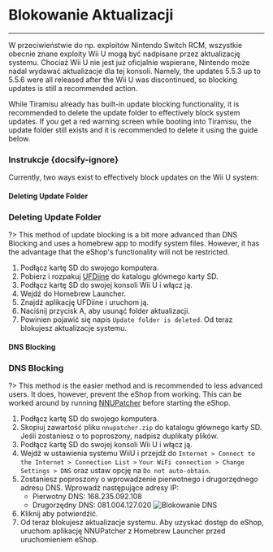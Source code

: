 # Blokowanie Aktualizacji
---
W przeciwieństwie do np. exploitów Nintendo Switch RCM, wszystkie obecnie znane exploity Wii U mogą być nadpisane przez aktualizację systemu. Chociaż Wii U nie jest już oficjalnie wspierane, Nintendo może nadal wydawać aktualizacje dla tej konsoli. Namely, the updates 5.5.3 up to 5.5.6 were all released after the Wii U was discontinued, so blocking updates is still a recommended action.

While Tiramisu already has built-in update blocking functionality, it is recommended to delete the update folder to effectively block system updates. If you get a red warning screen while booting into Tiramisu, the update folder still exists and it is recommended to delete it using the guide below.

### Instrukcje {docsify-ignore}

Currently, two ways exist to effectively block updates on the Wii U system:
<!-- tabs:start -->

#### **Deleting Update Folder**

### Deleting Update Folder

?> This method of update blocking is a bit more advanced than DNS Blocking and uses a homebrew app to modify system files. However, it has the advantage that the eShop's functionality will not be restricted.
1. Podłącz kartę SD do swojego komputera.
1. Pobierz i rozpakuj [UFDiine](https://github.com/GaryOderNichts/UFDiine/releases) do katalogu głównego karty SD.
1. Podłącz kartę SD do swojej konsoli Wii U i włącz ją.
1. Wejdź do Homebrew Launcher.
1. Znajdź aplikację UFDiine i uruchom ją.
1. Naciśnij przycisk A, aby usunąć folder aktualizacji.
1. Powinien pojawić się napis `Update folder is deleted`. Od teraz blokujesz aktualizacje systemu.

#### **DNS Blocking**

### DNS Blocking

?> This method is the easier method and is recommended to less advanced users. It does, however, prevent the eShop from working. This can be worked around by running [NNUPatcher](https://wiiubru.com/appstore/zips/nnupatcher.zip) before starting the eShop.
1. Podłącz kartę SD do swojego komputera.
1. Skopiuj zawartość pliku `nnupatcher.zip` do katalogu głównego karty SD. Jeśli zostaniesz o to poproszony, nadpisz duplikaty plików.
1. Podłącz kartę SD do swojej konsoli Wii U i włącz ją.
1. Wejdź w ustawienia systemu WiiU i przejdź do `Internet > Connect to the Internet > Connection List >` `Your WiFi connection > Change Settings > DNS` oraz ustaw opcję na `Do not auto-obtain`.
1. Zostaniesz poproszony o wprowadzenie pierwotnego i drugorzędnego adresu DNS. Wprowadź następujące adresy IP:
    - Pierwotny DNS: 168.235.092.108
    - Drugorzędny DNS: 081.004.127.020 <img src="docs/assets/img/DNS.png" alt="Blokowanie DNS" />
1. Kliknij aby potwierdźić.
1. Od teraz blokujesz aktualizacje systemu. Aby uzyskać dostęp do eShop, uruchom aplikację NNUPatcher z Homebrew Launcher przed uruchomieniem eShop.

<!-- tabs:end -->
